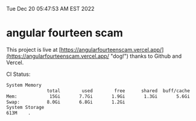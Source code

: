 Tue Dec 20 05:47:53 AM EST 2022

# angular fourteen scam


This project is live at [https://angularfourteenscam.vercel.app/](https://angularfourteenscam.vercel.app/ "dog!") thanks to Github and Vercel.

CI Status: 

```bash
System Memory
               total        used        free      shared  buff/cache   available
Mem:            15Gi       7.7Gi       1.9Gi       1.3Gi       5.6Gi       5.8Gi
Swap:          8.0Gi       6.8Gi       1.2Gi
System Storage
613M	.
```
```bash
